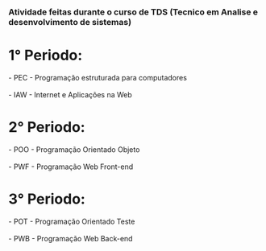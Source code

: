 ### Atividade feitas durante o curso de TDS (Tecnico em Analise e desenvolvimento de sistemas)

<div>
  <h1>1° Periodo:</h1>
  - PEC - Programação estruturada para computadores</br>
  </br>
  - IAW - Internet e Aplicações na Web
  </br>
</div>

<div>
  <h1>2° Periodo:</h1>
  - POO - Programação Orientado Objeto</br>
  </br>
  - PWF - Programação Web Front-end
  </br>
</div>

<div>
  <h1>3° Periodo:</h1>
  - POT - Programação Orientado Teste</br>
  </br>
  - PWB - Programação Web Back-end
  </br>
</div>
